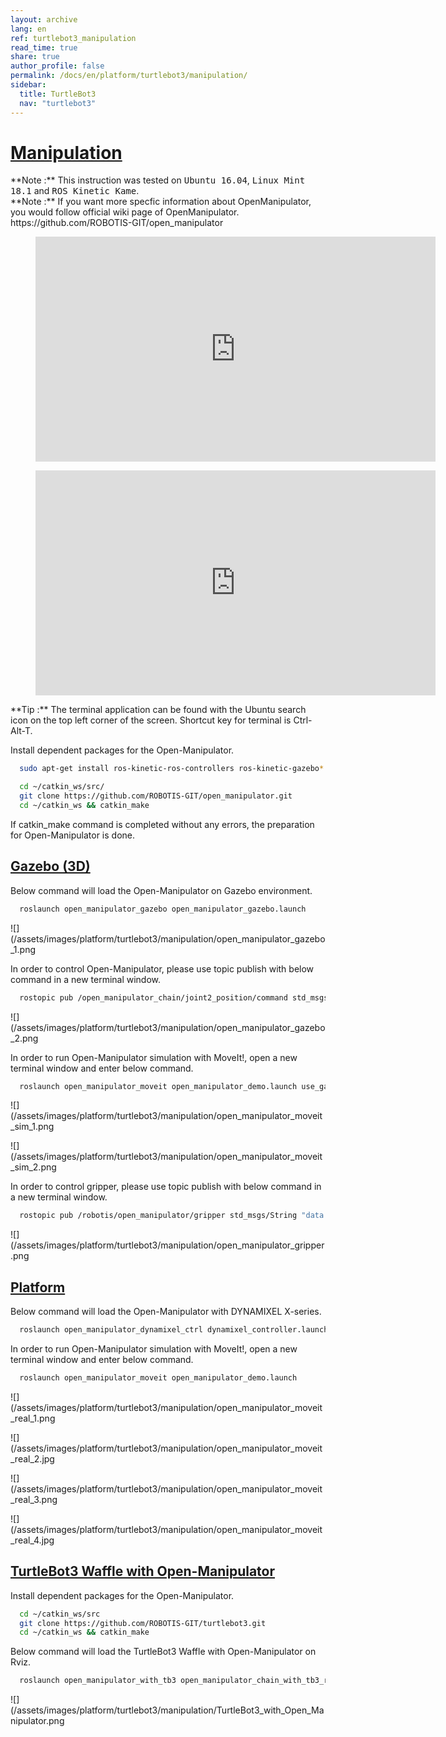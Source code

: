 ```yaml
---
layout: archive
lang: en
ref: turtlebot3_manipulation
read_time: true
share: true
author_profile: false
permalink: /docs/en/platform/turtlebot3/manipulation/
sidebar:
  title: TurtleBot3
  nav: "turtlebot3"
---
```


# [Manipulation](#manipulation)

<div class="alert alert-info">
  **Note :** This instruction was tested on <kbd>Ubuntu 16.04</kbd>, <kbd>Linux Mint 18.1</kbd> and <kbd>ROS Kinetic Kame</kbd>.
</div>

<div class="alert alert-info">
  **Note :** If you want more specfic information about OpenManipulator, you would follow official wiki page of OpenManipulator. https://github.com/ROBOTIS-GIT/open_manipulator
</div>

<figure class="video_container">
  <iframe width="640" height="360" src="https://www.youtube.com/embed/qbht0ssv8M0" frameborder="0" allowfullscreen></iframe>
</figure>

<figure class="video_container">
  <iframe width="640" height="360" src="https://www.youtube.com/embed/Qhvk5cnX2hM" frameborder="0" allowfullscreen></iframe>
</figure>

<div class="alert alert-info">
  **Tip :** The terminal application can be found with the Ubuntu search icon on the top left corner of the screen. Shortcut key for terminal is Ctrl-Alt-T.
</div>

Install dependent packages for the Open-Manipulator.

``` bash
  sudo apt-get install ros-kinetic-ros-controllers ros-kinetic-gazebo* ros-kinetic-moveit* ros-kinetic-dynamixel-sdk ros-kinetic-dynamixel-workbench-toolbox ros-kinetic-robotis-math ros-kinetic-industrial-core
```

``` bash
  cd ~/catkin_ws/src/
  git clone https://github.com/ROBOTIS-GIT/open_manipulator.git
  cd ~/catkin_ws && catkin_make
```

If catkin_make command is completed without any errors, the preparation for Open-Manipulator is done.

## [Gazebo (3D)](#gazebo-3d)

Below command will load the Open-Manipulator on Gazebo environment.

``` bash
  roslaunch open_manipulator_gazebo open_manipulator_gazebo.launch
```

![](/assets/images/platform/turtlebot3/manipulation/open_manipulator_gazebo_1.png

In order to control Open-Manipulator, please use topic publish with below command in a new terminal window.

``` bash
  rostopic pub /open_manipulator_chain/joint2_position/command std_msgs/Float64 "data: 1.0" --once
```

![](/assets/images/platform/turtlebot3/manipulation/open_manipulator_gazebo_2.png

In order to run Open-Manipulator simulation with MoveIt!, open a new terminal window and enter below command.

``` bash
  roslaunch open_manipulator_moveit open_manipulator_demo.launch use_gazebo:=true
```

![](/assets/images/platform/turtlebot3/manipulation/open_manipulator_moveit_sim_1.png

![](/assets/images/platform/turtlebot3/manipulation/open_manipulator_moveit_sim_2.png

In order to control gripper, please use topic publish with below command in a new terminal window.

``` bash
  rostopic pub /robotis/open_manipulator/gripper std_msgs/String "data: 'grip_on'" --once
```

![](/assets/images/platform/turtlebot3/manipulation/open_manipulator_gripper.png

## [Platform](#platform)

Below command will load the Open-Manipulator with DYNAMIXEL X-series.

``` bash
  roslaunch open_manipulator_dynamixel_ctrl dynamixel_controller.launch
```

In order to run Open-Manipulator simulation with MoveIt!, open a new terminal window and enter below command.

``` bash
  roslaunch open_manipulator_moveit open_manipulator_demo.launch
```

![](/assets/images/platform/turtlebot3/manipulation/open_manipulator_moveit_real_1.png

![](/assets/images/platform/turtlebot3/manipulation/open_manipulator_moveit_real_2.jpg

![](/assets/images/platform/turtlebot3/manipulation/open_manipulator_moveit_real_3.png

![](/assets/images/platform/turtlebot3/manipulation/open_manipulator_moveit_real_4.jpg

## [TurtleBot3 Waffle with Open-Manipulator](#turtlebot3-waffle-with-openmanipulator)

Install dependent packages for the Open-Manipulator.

``` bash
  cd ~/catkin_ws/src
  git clone https://github.com/ROBOTIS-GIT/turtlebot3.git
  cd ~/catkin_ws && catkin_make
```

Below command will load the TurtleBot3 Waffle with Open-Manipulator on Rviz.

``` bash
  roslaunch open_manipulator_with_tb3 open_manipulator_chain_with_tb3_rviz.launch
```

![](/assets/images/platform/turtlebot3/manipulation/TurtleBot3_with_Open_Manipulator.png
